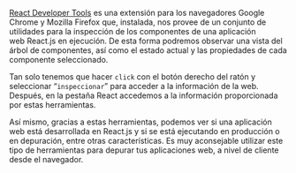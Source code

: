 [React Developer Tools](https://www.google.com/url?sa=E&q=https%3A%2F%2Freactjs.org%2Fblog%2F2019%2F08%2F15%2Fnew-react-devtools.html) es una extensión para los navegadores Google Chrome y Mozilla Firefox que, instalada, nos provee de un conjunto de utilidades para la inspección de los componentes de una aplicación web React.js en ejecución. De esta forma podremos observar una vista del árbol de componentes, así como el estado actual y las propiedades de cada componente seleccionado.

Tan solo tenemos que hacer `click` con el botón derecho del ratón y seleccionar “`inspeccionar`” para acceder a la información de la web. Después, en la pestaña React accedemos a la información proporcionada por estas herramientas.

Así mismo, gracias a estas herramientas, podemos ver si una aplicación web está desarrollada en React.js y si se está ejecutando en producción o en depuración, entre otras características. Es muy aconsejable utilizar este tipo de herramientas para depurar tus aplicaciones web, a nivel de cliente desde el navegador.